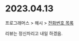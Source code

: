# 2023.04.13

프로그래머스 > 해시 > [전화번호 목록](https://school.programmers.co.kr/learn/courses/30/lessons/42577)

리뷰는 정신차리고 내일 하겠음.


